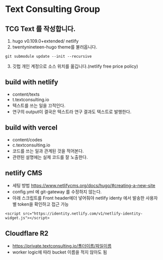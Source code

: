 # Text Consulting Group

## TCG Text 를 작성합니다. 

1. hugo v0.109.0+extended/ netlify
2. twentynineteen-hugo theme를 불러옵니다.
```
git submodule update --init --recursive
```
3. 깃헙 개인 계정으로 소스 위치를 옮깁니다.(netlify free price policy)

## build with netlify
- content/texts
- t.textconsulting.io
- 텍스트를 쓰는 일을 끄적인다.
- 연구의 output이 결국은 텍스트라 연구 결과도 텍스트로 발행한다.

## build with vercel
- content/codes
- c.textconsulting.io
- 코드를 쓰는 일과 관계된 것을 적어본다.
- 관련된 설명에는 실제 코드를 잘 노출한다.


## netlify CMS

- 세팅 방법 https://www.netlifycms.org/docs/hugo/#creating-a-new-site
- config.yml 에 git-gateway 를 수정하지 않는다. 
- 아래 스크립트를 Front header에더 넣어줘야 netlify identy 에서 발송한 사용자별 token을 확인하고 접근 가능
```
<script src="https://identity.netlify.com/v1/netlify-identity-widget.js"></script>
```

## Cloudflare R2
- https://private.textconsulting.io/폴더이름/파일이름
- worker logic에 따라 bucket 이름을 적지 않아도 됨